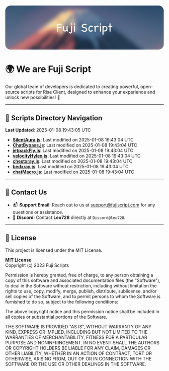 ![Banner](.github/b.webp)

# 🌍 **We are Fuji Script**

Our global team of developers is dedicated to creating powerful, open-source scripts for Rise Client, designed to enhance your experience and unlock new possibilities! 🌟

---
<!-- SCRIPTS_NAVIGATION_START -->
## 📂 **Scripts Directory Navigation**

**Last Updated**: 2025-01-08 19:43:05 UTC

- **[SilentAura.js](scripts/SilentAura.js)**: Last modified on 2025-01-08 19:43:04 UTC
- **[ChatBypass.js](scripts/ChatBypass.js)**: Last modified on 2025-01-08 19:43:04 UTC
- **[jetpackFly.js](scripts/jetpackFly.js)**: Last modified on 2025-01-08 19:43:04 UTC
- **[velocityHylex.js](scripts/velocityHylex.js)**: Last modified on 2025-01-08 19:43:04 UTC
- **[chestxray.js](scripts/chestxray.js)**: Last modified on 2025-01-08 19:43:04 UTC
- **[bedxray.js](scripts/bedxray.js)**: Last modified on 2025-01-08 19:43:04 UTC
- **[chatMacro.js](scripts/chatMacro.js)**: Last modified on 2025-01-08 19:43:04 UTC

<!-- SCRIPTS_NAVIGATION_END -->

---

## 💬 **Contact Us**  
- 📬 **Support Email**: Reach out to us at [support@fujiscript.com](mailto:support@fujiscript.com) for any questions or assistance.  
- 💬 **Discord**: Contact **Leo728** directly at `Discord@leo728`.

---

## 📜 **License**

This project is licensed under the MIT License.  

**MIT License**  
Copyright (c) 2023 Fuji Scripts  

Permission is hereby granted, free of charge, to any person obtaining a copy of this software and associated documentation files (the "Software"), to deal in the Software without restriction, including without limitation the rights to use, copy, modify, merge, publish, distribute, sublicense, and/or sell copies of the Software, and to permit persons to whom the Software is furnished to do so, subject to the following conditions:  

The above copyright notice and this permission notice shall be included in all copies or substantial portions of the Software.  

THE SOFTWARE IS PROVIDED "AS IS", WITHOUT WARRANTY OF ANY KIND, EXPRESS OR IMPLIED, INCLUDING BUT NOT LIMITED TO THE WARRANTIES OF MERCHANTABILITY, FITNESS FOR A PARTICULAR PURPOSE AND NONINFRINGEMENT. IN NO EVENT SHALL THE AUTHORS OR COPYRIGHT HOLDERS BE LIABLE FOR ANY CLAIM, DAMAGES OR OTHER LIABILITY, WHETHER IN AN ACTION OF CONTRACT, TORT OR OTHERWISE, ARISING FROM, OUT OF OR IN CONNECTION WITH THE SOFTWARE OR THE USE OR OTHER DEALINGS IN THE SOFTWARE.  
